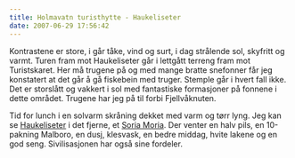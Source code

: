 ```yaml
---
title: Holmavatn turisthytte - Haukeliseter
date: 2007-06-29 17:56:42
---
```


Kontrastene er store, i går tåke, vind og surt, i dag strålende sol, skyfritt og varmt. Turen fram mot Haukeliseter går i lettgått terreng fram mot Turistskaret. Her må trugene på og med mange bratte snefonner får jeg konstatert at det går å gå fiskebein med truger. Stemple går i hvert fall ikke. Det er storslått og vakkert i sol med fantastiske formasjoner på fonnene i dette området. Trugene har jeg på til forbi Fjellvåknuten.

Tid for lunch i en solvarm skråning dekket med varm og tørr lyng. Jeg kan se <a href="http://www.haukeliseter.no/">Haukeliseter</a> i det fjerne, et <a href="http://en.wikipedia.org/wiki/Soria_Moria_Castle">Soria Moria</a>. Der venter en  halv pils, en 10-pakning Malboro, en dusj, klesvask, en bedre middag, hvite lakene og en god seng. Sivilisasjonen har også sine fordeler.
